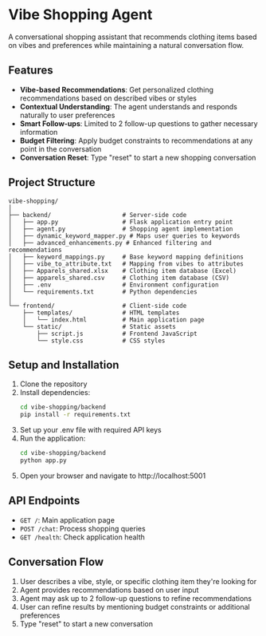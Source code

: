# Vibe Shopping Agent

A conversational shopping assistant that recommends clothing items based on vibes and preferences while maintaining a natural conversation flow.

## Features

- **Vibe-based Recommendations**: Get personalized clothing recommendations based on described vibes or styles
- **Contextual Understanding**: The agent understands and responds naturally to user preferences
- **Smart Follow-ups**: Limited to 2 follow-up questions to gather necessary information
- **Budget Filtering**: Apply budget constraints to recommendations at any point in the conversation
- **Conversation Reset**: Type "reset" to start a new shopping conversation

## Project Structure

```
vibe-shopping/
│
├── backend/                    # Server-side code
│   ├── app.py                  # Flask application entry point
│   ├── agent.py                # Shopping agent implementation
│   ├── dynamic_keyword_mapper.py # Maps user queries to keywords
│   ├── advanced_enhancements.py # Enhanced filtering and recommendations
│   ├── keyword_mappings.py     # Base keyword mapping definitions
│   ├── vibe_to_attribute.txt   # Mapping from vibes to attributes
│   ├── Apparels_shared.xlsx    # Clothing item database (Excel)
│   ├── apparels_shared.csv     # Clothing item database (CSV)
│   ├── .env                    # Environment configuration
│   └── requirements.txt        # Python dependencies
│
└── frontend/                   # Client-side code
    ├── templates/              # HTML templates
    │   └── index.html          # Main application page
    └── static/                 # Static assets
        ├── script.js           # Frontend JavaScript
        └── style.css           # CSS styles
```

## Setup and Installation

1. Clone the repository
2. Install dependencies:
   ```bash
   cd vibe-shopping/backend
   pip install -r requirements.txt
   ```
3. Set up your .env file with required API keys
4. Run the application:
   ```bash
   cd vibe-shopping/backend
   python app.py
   ```
5. Open your browser and navigate to http://localhost:5001

## API Endpoints

- `GET /`: Main application page
- `POST /chat`: Process shopping queries
- `GET /health`: Check application health

## Conversation Flow

1. User describes a vibe, style, or specific clothing item they're looking for
2. Agent provides recommendations based on user input
3. Agent may ask up to 2 follow-up questions to refine recommendations
4. User can refine results by mentioning budget constraints or additional preferences
5. Type "reset" to start a new conversation
